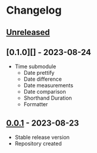 # Changelog

## [Unreleased][unreleased]

## [0.1.0][] - 2023-08-24

- Time submodule
  - Date prettify
  - Date difference
  - Date measurements
  - Date comparison
  - Shorthand Duration
  - Formatter

## [0.0.1][] - 2023-08-23

- Stable release version
- Repository created

[unreleased]: https://github.com/astrohelm/astrokit/compare/release...HEAD
[0.0.1]: https://github.com/astrohelm/astrokit/releases/tag/release
